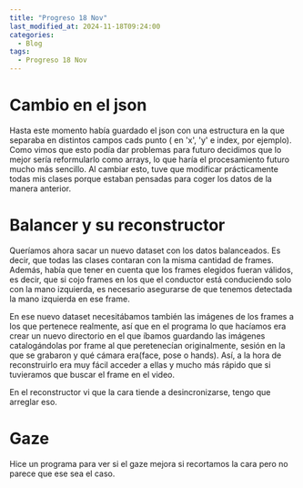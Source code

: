 ```yaml
---
title: "Progreso 18 Nov"
last_modified_at: 2024-11-18T09:24:00
categories:
  - Blog
tags:
  - Progreso 18 Nov
---
```


# Cambio en el json

Hasta este momento había guardado el json con una estructura en la que separaba en distintos campos cads punto ( en 'x', 'y' e index, por ejemplo). Como vimos que esto podía dar problemas para futuro decidimos que lo mejor sería reformularlo como arrays, lo que haría el procesamiento futuro mucho más sencillo. Al cambiar esto, tuve que modificar prácticamente todas mis clases porque estaban pensadas para coger los datos de la manera anterior. 

# Balancer y su reconstructor

Queríamos ahora sacar un nuevo dataset con los datos balanceados. Es decir, que todas las clases contaran con la misma cantidad de frames. Además, había que tener en cuenta que los frames elegidos fueran válidos, es decir, que si cojo frames en los que el conductor está conduciendo solo con la mano izquierda, es necesario asegurarse de que tenemos detectada la mano izquierda en ese frame. 

En ese nuevo dataset necesitábamos también las imágenes de los frames a los que pertenece realmente, así que en el programa lo que hacíamos era crear un nuevo directorio en el que íbamos guardando las imágenes catalogándolas por frame al que peretenecían originalmente, sesión en la que se grabaron y qué cámara era(face, pose o hands). Así, a la hora de reconstruirlo era muy fácil acceder a ellas y mucho más rápido que si tuvieramos que buscar el frame en el video.

En el reconstructor vi que la cara tiende a desincronizarse, tengo que arreglar eso.

# Gaze

Hice un programa para ver si el gaze mejora si recortamos la cara pero no parece que ese sea el caso.
